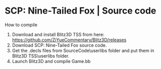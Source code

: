 # SCP: Nine-Tailed Fox | Source code
How to compile
1. Download and install Blitz3D TSS from here: https://github.com/ZiYueCommentary/Blitz3D/releases
2. Download SCP: Nine-Tailed Fox source code.
3. Get the .decls files from SourceCode\userlibs folder and put them in Blitz3D TSS\userlibs folder.
4. Launch Blitz3D and compile Game.bb
